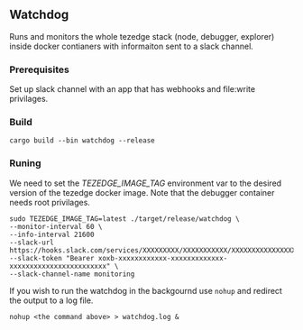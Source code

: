 ## Watchdog

Runs and monitors the whole tezedge stack (node, debugger, explorer) inside docker contianers with informaiton sent to a slack channel.

### Prerequisites

Set up slack channel with an app that has webhooks and file:write privilages. 

### Build

```cargo build --bin watchdog --release```

### Runing

We need to set the *TEZEDGE_IMAGE_TAG* environment var to the desired version of the tezedge docker image.
Note that the debugger container needs root privilages. 

```
sudo TEZEDGE_IMAGE_TAG=latest ./target/release/watchdog \
--monitor-interval 60 \ 
--info-interval 21600 
--slack-url https://hooks.slack.com/services/XXXXXXXXX/XXXXXXXXXXX/XXXXXXXXXXXXXXXXXXXXXXXX 
--slack-token "Bearer xoxb-xxxxxxxxxxxx-xxxxxxxxxxxxx-xxxxxxxxxxxxxxxxxxxxxxxx" \
--slack-channel-name monitoring
```

If you wish to run the watchdog in the backgournd use `nohup` and redirect the output to a log file.

```
nohup <the command above> > watchdog.log &
```